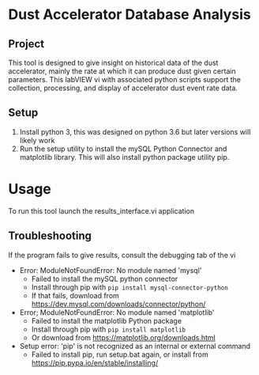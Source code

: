 # Dust Accelerator Database Analysis

## Project
This tool is designed to give insight on historical data of the dust accelerator, mainly the rate at which it can produce dust given certain parameters. This labVIEW vi with associated python scripts support the collection, processing, and display of accelerator dust event rate data. 

## Setup
1. Install python 3, this was designed on python 3.6 but later versions will likely work
2. Run the setup utility to install the mySQL Python Connector and matplotlib library. This will also install python package utility pip.

# Usage
To run this tool launch the results_interface.vi application

## Troubleshooting
If the program fails to give results, consult the debugging tab of the vi
 - Error: ModuleNotFoundError: No module named 'mysql'
    - Failed to install the mySQL python connector
    - Install through pip with `pip install mysql-connector-python`
    - If that fails, download from https://dev.mysql.com/downloads/connector/python/
 - Error; ModuleNotFoundError: No module named 'matplotlib'
    - Failed to install the matplotlib Python package
    - Install through pip with `pip install matplotlib`
    - Or download from https://matplotlib.org/downloads.html
 - Setup error: 'pip' is not recognized as an internal or external command
    - Failed to install pip, run setup.bat again, or install from https://pip.pypa.io/en/stable/installing/
